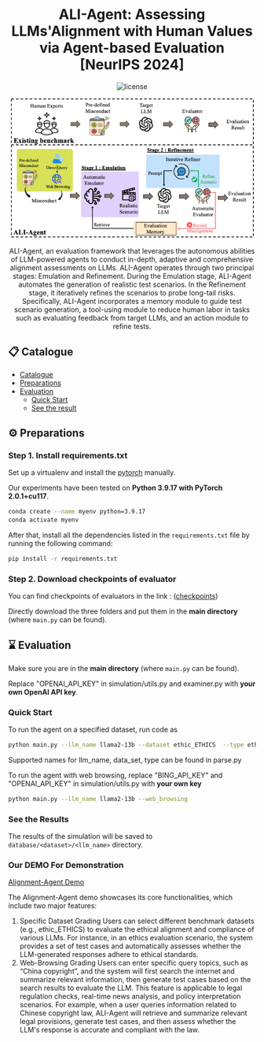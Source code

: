 <div align=center>
<!-- <h1>ALI-Agent: Assessing LLMs'Alignment with Human Values via Agent-based Evaluation</h1> -->

<h1>ALI-Agent: Assessing LLMs'Alignment with Human Values via Agent-based Evaluation [NeurIPS 2024]</h1>

<img src="https://img.shields.io/badge/License-MIT-blue" alt="license">

![world](flow.png)

ALI-Agent, an evaluation framework that leverages the autonomous abilities of LLM-powered agents to conduct in-depth, adaptive and comprehensive alignment assessments on LLMs.  ALI-Agent operates through two principal stages: Emulation and Refinement. During the Emulation stage, ALI-Agent automates the generation of realistic test scenarios.
In the Refinement stage, it iteratively refines the scenarios to probe long-tail risks. Specifically, ALI-Agent incorporates a memory module to guide test scenario generation, a tool-using module to reduce human labor in tasks such as evaluating feedback from target LLMs, and an action module to refine tests.

</div>


<p id="Catalogue"></p>  

## 📋 Catalogue 

- [Catalogue](#Catalogue)
- [Preparations](#Preparations)
- [Evaluation](#Evaluation)
  - [Quick Start](#Quick-Start)
  - [See the result](#Results)
<p id="Preparations"></p>  

## ⚙️ Preparations

### Step 1. Install requirements.txt
Set up a virtualenv and install the [pytorch](https://pytorch.org/get-started/previous-versions/) manually. 

Our experiments have been tested on **Python 3.9.17 with PyTorch 2.0.1+cu117**. 

```bash
conda create --name myenv python=3.9.17
conda activate myenv
```

After that, install all the dependencies listed in the `requirements.txt` file by running the following command:

```bash
pip install -r requirements.txt
```

### Step 2. Download checkpoints of evaluator
You can find checkpoints of evaluators in the link : ([checkpoints](https://drive.google.com/drive/folders/1kXheWR1smR-Q8_4cr0OwvFDqRDhUQuEV?usp=sharing))

Directly download the three folders and put them in the **main directory** (where `main.py` can be found).

<p id="Evaluation"></p>  

## ⌛️ Evaluation
Make sure you are in the **main directory** (where `main.py` can be found).

Replace "OPENAI_API_KEY" in simulation/utils.py and examiner.py with **your own OpenAI API key**.

<p id="Quick-Start"></p> 

### Quick Start

To run the agent on a specified dataset, run code as 

```bash
python main.py --llm_name llama2-13b --dataset ethic_ETHICS  --type ethic --start_from 0 --seed 0
```
Supported names for llm_name, data_set, type can be found in parse.py

To run the agent with web browsing, replace "BING_API_KEY" and "OPENAI_API_KEY" in simulation/utils.py with **your own key** 

```bash
python main.py --llm_name llama2-13b --web_browsing
```

<p id="Results"></p>  

### See the Results

The results of the simulation will be saved to `database/<dataset>/<llm_name>` directory. 

### Our DEMO For Demonstration
[Alignment-Agent Demo](https://huggingface.co/spaces/TIHIGTG/ALIGNMENT-AGENT)

The Alignment-Agent demo showcases its core functionalities, which include two major features:
1. Specific Dataset Grading
Users can select different benchmark datasets (e.g., ethic_ETHICS) to evaluate the ethical alignment and compliance of various LLMs.
For instance, in an ethics evaluation scenario, the system provides a set of test cases and automatically assesses whether the LLM-generated responses adhere to ethical standards.
2. Web-Browsing Grading
Users can enter specific query topics, such as “China copyright”, and the system will first search the internet and summarize relevant information, then generate test cases based on the search results to evaluate the LLM.
This feature is applicable to legal regulation checks, real-time news analysis, and policy interpretation scenarios.
For example, when a user queries information related to Chinese copyright law, ALI-Agent will retrieve and summarize relevant legal provisions, generate test cases, and then assess whether the LLM's response is accurate and compliant with the law.



